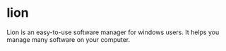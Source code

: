 # lion
Lion is an easy-to-use software manager for windows users. It helps you manage many software on your computer.
